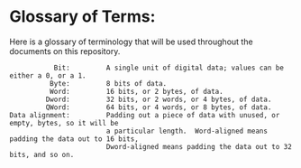 # Glossary of Terms:

Here is a glossary of terminology that will be used throughout the documents on this repository. 

```
           Bit:         A single unit of digital data; values can be either a 0, or a 1.
          Byte:         8 bits of data.
          Word:         16 bits, or 2 bytes, of data.
         Dword:         32 bits, or 2 words, or 4 bytes, of data.
         QWord:         64 bits, or 4 words, or 8 bytes, of data.
Data alignment:         Padding out a piece of data with unused, or empty, bytes, so it will be
                        a particular length.  Word-aligned means padding the data out to 16 bits,
                        Dword-aligned means padding the data out to 32 bits, and so on.
```
